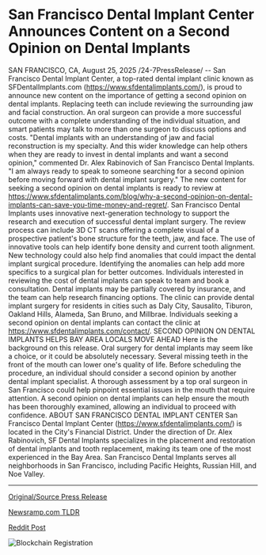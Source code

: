 # San Francisco Dental Implant Center Announces Content on a Second Opinion on Dental Implants

SAN FRANCISCO, CA, August 25, 2025 /24-7PressRelease/ -- San Francisco Dental Implant Center, a top-rated dental implant clinic known as SFDentalImplants.com (https://www.sfdentalimplants.com/), is proud to announce new content on the importance of getting a second opinion on dental implants. Replacing teeth can include reviewing the surrounding jaw and facial construction. An oral surgeon can provide a more successful outcome with a complete understanding of the individual situation, and smart patients may talk to more than one surgeon to discuss options and costs.  "Dental implants with an understanding of jaw and facial reconstruction is my specialty. And this wider knowledge can help others when they are ready to invest in dental implants and want a second opinion," commented Dr. Alex Rabinovich of San Francisco Dental Implants. "I am always ready to speak to someone searching for a second opinion before moving forward with dental implant surgery."  The new content for seeking a second opinion on dental implants is ready to review at https://www.sfdentalimplants.com/blog/why-a-second-opinion-on-dental-implants-can-save-you-time-money-and-regret/. San Francisco Dental Implants uses innovative next-generation technology to support the research and execution of successful dental implant surgery. The review process can include 3D CT scans offering a complete visual of a prospective patient's bone structure for the teeth, jaw, and face. The use of innovative tools can help identify bone density and current tooth alignment. New technology could also help find anomalies that could impact the dental implant surgical procedure. Identifying the anomalies can help add more specifics to a surgical plan for better outcomes.  Individuals interested in reviewing the cost of dental implants can speak to team and book a consultation. Dental implants may be partially covered by insurance, and the team can help research financing options. The clinic can provide dental implant surgery for residents in cities such as Daly City, Sausalito, Tiburon, Oakland Hills, Alameda, San Bruno, and Millbrae. Individuals seeking a second opinion on dental implants can contact the clinic at https://www.sfdentalimplants.com/contact/.  SECOND OPINION ON DENTAL IMPLANTS HELPS BAY AREA LOCALS MOVE AHEAD  Here is the background on this release. Oral surgery for dental implants may seem like a choice, or it could be absolutely necessary. Several missing teeth in the front of the mouth can lower one's quality of life. Before scheduling the procedure, an individual should consider a second opinion by another dental implant specialist. A thorough assessment by a top oral surgeon in San Francisco could help pinpoint essential issues in the mouth that require attention. A second opinion on dental implants can help ensure the mouth has been thoroughly examined, allowing an individual to proceed with confidence.  ABOUT SAN FRANCISCO DENTAL IMPLANT CENTER  San Francisco Dental Implant Center (https://www.sfdentalimplants.com/) is located in the City's Financial District. Under the direction of Dr. Alex Rabinovich, SF Dental Implants specializes in the placement and restoration of dental implants and tooth replacement, making its team one of the most experienced in the Bay Area. San Francisco Dental Implants serves all neighborhoods in San Francisco, including Pacific Heights, Russian Hill, and Noe Valley. 

---

[Original/Source Press Release](https://www.24-7pressrelease.com/press_release/526146/san-francisco-dental-implant-center-announces-content-on-a-second-opinion-on-dental-implants)
                    

[Newsramp.com TLDR](https://newsramp.com/curated-news/sf-dental-implants-urges-second-opinions-for-better-outcomes/73994825016601a763199bc420b65a31) 

 



[Reddit Post](https://www.reddit.com/r/HealthCareNewsInfo/comments/1mzjwtb/sf_dental_implants_urges_second_opinions_for/) 



![Blockchain Registration](https://cdn.newsramp.app/24-7PressRelease/qrcode/258/25/riftF0xl.webp)